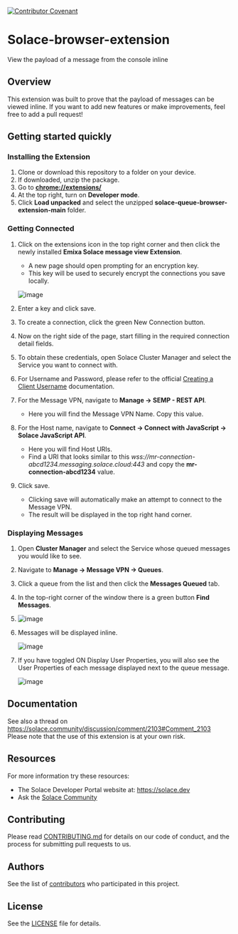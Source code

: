 [![Contributor Covenant](https://img.shields.io/badge/Contributor%20Covenant-v2.0%20adopted-ff69b4.svg)](CODE_OF_CONDUCT.md)

# Solace-browser-extension
View the payload of a message from the console inline

## Overview
This extension was built to prove that the payload of messages can be viewed inline. If you want to add new features or make improvements, feel free to add a pull request!

## Getting started quickly
### Installing the Extension
1. Clone or download this repository to a folder on your device.
2. If downloaded, unzip the package.
3. Go to **[chrome://extensions/](chrome://extensions/)**
4. At the top right, turn on **Developer mode**.
5. Click **Load unpacked** and select the unzipped **solace-queue-browser-extension-main** folder.

### Getting Connected

1. Click on the extensions icon in the top right corner and then click the newly installed **Emixa Solace message view Extension**.
   * A new page should open prompting for an encryption key.
   * This key will be used to securely encrypt the connections you save locally.

   ![image](https://github.com/user-attachments/assets/6ac6b057-ac04-4815-81b0-938fe8a3ae9b)
   
3. Enter a key and click save.
4. To create a connection, click the green New Connection button.
5. Now on the right side of the page, start filling in the required connection detail fields.
7. To obtain these credentials, open Solace Cluster Manager and select the Service you want to connect with.
8. For Username and Password, please refer to the official [Creating a Client Username](https://docs.solace.com/Admin/Broker-Manager/broker-manager-create-client-username.htm) documentation.
9. For the Message VPN, navigate to **Manage -> SEMP - REST API**.
    * Here you will find the Message VPN Name. Copy this value.
10. For the Host name, navigate to **Connect -> Connect with JavaScript -> Solace JavaScript API**.
    * Here you will find Host URIs.
    * Find a URI that looks similar to this _wss://mr-connection-abcd1234.messaging.solace.cloud:443_ and copy the **mr-connection-abcd1234** value.
11. Click save.
    * Clicking save will automatically make an attempt to connect to the Message VPN.
    * The result will be displayed in the top right hand corner.


### Displaying Messages

1. Open **Cluster Manager** and select the Service whose queued messages you would like to see.
2. Navigate to **Manage -> Message VPN -> Queues**.
3. Click a queue from the list and then click the **Messages Queued** tab.
4. In the top-right corner of the window there is a green button **Find Messages**.
5. 
    ![image](https://github.com/user-attachments/assets/184f3b13-1e55-4391-a430-0d5d254a1b7a)

6. Messages will be displayed inline.
   
    ![image](https://github.com/solacecommunity/solace-queue-browser-extension/assets/20181973/7fc630a1-3ea2-4b52-a891-67bf90f713ad)
   
8. If you have toggled ON Display User Properties, you will also see the User Properties of each message displayed next to the queue message.
   
    ![image](https://github.com/solacecommunity/solace-queue-browser-extension/assets/20181973/20bba23e-5983-41df-99c4-3e68042243da)



## Documentation
See also a thread on https://solace.community/discussion/comment/2103#Comment_2103
Please note that the use of this extension is at your own risk.

## Resources

For more information try these resources:

- The Solace Developer Portal website at: https://solace.dev
- Ask the [Solace Community](https://solace.community)

## Contributing

Please read [CONTRIBUTING.md](CONTRIBUTING.md) for details on our code of conduct, and the process for submitting pull requests to us.

## Authors

See the list of [contributors](https://github.com/solacecommunity/<github-repo>/graphs/contributors) who participated in this project.

## License

See the [LICENSE](LICENSE) file for details.
